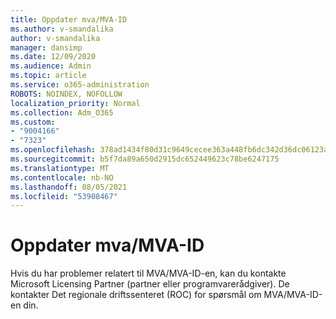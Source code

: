 ```yaml
---
title: Oppdater mva/MVA-ID
ms.author: v-smandalika
author: v-smandalika
manager: dansimp
ms.date: 12/09/2020
ms.audience: Admin
ms.topic: article
ms.service: o365-administration
ROBOTS: NOINDEX, NOFOLLOW
localization_priority: Normal
ms.collection: Adm_O365
ms.custom:
- "9004166"
- "7323"
ms.openlocfilehash: 378ad1434f80d31c9649cecee363a448fb6dc342d36dc06123a59bacfd9d73f0
ms.sourcegitcommit: b5f7da89a650d2915dc652449623c78be6247175
ms.translationtype: MT
ms.contentlocale: nb-NO
ms.lasthandoff: 08/05/2021
ms.locfileid: "53908467"
---
```

# <a name="update-taxvat-id"></a>Oppdater mva/MVA-ID

Hvis du har problemer relatert til MVA/MVA-ID-en, kan du kontakte Microsoft Licensing Partner (partner eller programvarerådgiver). De kontakter Det regionale driftssenteret (ROC) for spørsmål om MVA/MVA-ID-en din. 
